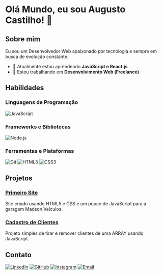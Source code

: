 # Olá Mundo, eu sou Augusto Castilho! 👋

## Sobre mim

Eu sou um Desenvolvedor Web apaixonado por tecnologia e sempre em busca de evolução constante.

- 🌱 Atualmente estou aprendendo **JavaScript e React.js**
- 🔭 Estou trabalhando em **Desenvolvimento Web (Freelance)**
 
## Habilidades

### Linguagens de Programação

![JavaScript](https://img.shields.io/badge/JavaScript-F7DF1E?style=for-the-badge&logo=javascript&logoColor=black)

### Frameworks e Bibliotecas

![Node.js](https://img.shields.io/badge/Node.js-339933?style=for-the-badge&logo=node-dot-js&logoColor=white)

### Ferramentas e Plataformas

![Git](https://img.shields.io/badge/Git-F05032?style=for-the-badge&logo=git&logoColor=white)
![HTML5](https://img.shields.io/badge/HTML5-E34F26?style=for-the-badge&logo=html5&logoColor=white)
![CSS3](https://img.shields.io/badge/CSS3-1572B6?style=for-the-badge&logo=css3&logoColor=white)

## Projetos

### [Primeiro Site](https://github.com/seu-usuario/projeto1)

Site criado usando HTML5 e CSS e um pouco de JavaScript para a garagem Madson Veículos.

### [Cadastro de Clientes](https://castilhoborges.github.io/cadastro/cadastro.html)

Projeto simples de tirar e remover clientes de uma ARRAY usando JavaScript.

## Contato

[![LinkedIn](https://img.shields.io/badge/LinkedIn-0077B5?style=for-the-badge&logo=linkedin&logoColor=white)](https://www.linkedin.com/in/augusto-castilho-borges-5ab5a0297/)
[![GitHub](https://img.shields.io/badge/GitHub-100000?style=for-the-badge&logo=github&logoColor=white)](https://github.com/CastilhoBorges)
[![Instagram](https://img.shields.io/badge/Instagram-E4405F?style=for-the-badge&logo=instagram&logoColor=white)](https://www.instagram.com/augustocastilho_/)
[![Email](https://img.shields.io/badge/Email-D14836?style=for-the-badge&logo=gmail&logoColor=white)](mailto:augustocastilhoborges21@gmail.com)
